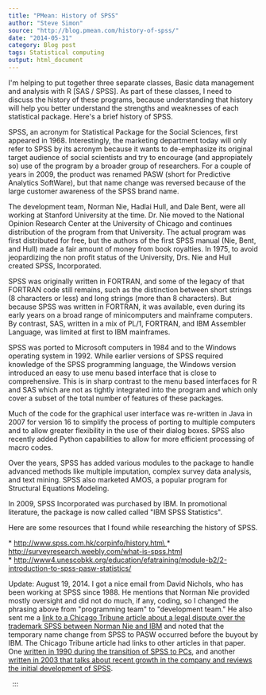 ```yaml
---
title: "PMean: History of SPSS"
author: "Steve Simon"
source: "http://blog.pmean.com/history-of-spss/"
date: "2014-05-31"
category: Blog post
tags: Statistical computing
output: html_document
---
```


I'm helping to put together three separate classes, Basic data
management and analysis with R \[SAS / SPSS\]. As part of these classes,
I need to discuss the history of these programs, because understanding
that history will help you better understand the strengths and
weaknesses of each statistical package. Here's a brief history of
SPSS.

<!---More--->

SPSS, an acronym for Statistical Package for the Social Sciences, first
appeared in 1968. Interestingly, the marketing department today will
only refer to SPSS by its acronym because it wants to de-emphasize its
original target audience of social scientists and try to encourage (and
appropiately so) use of the program by a broader group of researchers.
For a couple of years in 2009, the product was renamed PASW (short for
Predictive Analytics SoftWare), but that name change was reversed
because of the large customer awareness of the SPSS brand name.

The development team, Norman Nie, Hadlai Hull, and Dale Bent, were all
working at Stanford University at the time. Dr. Nie moved to the
National Opinion Research Center at the University of Chicago and
continues distribution of the program from that University. The actual
program was first distributed for free, but the authors of the first
SPSS manual (Nie, Bent, and Hull) made a fair amount of money from book
royalties. In 1975, to avoid jeopardizing the non profit status of the
University, Drs. Nie and Hull created SPSS, Incorporated.

SPSS was originally written in FORTRAN, and some of the legacy of that
FORTRAN code still remains, such as the distinction between short
strings (8 characters or less) and long strings (more than 8
characters). But because SPSS was written in FORTRAN, it was available,
even during its early years on a broad range of minicomputers and
mainframe computers. By contrast, SAS, written in a mix of PL/1,
FORTRAN, and IBM Assembler Language, was limited at first to IBM
mainframes.

SPSS was ported to Microsoft computers in 1984 and to the Windows
operating system in 1992. While earlier versions of SPSS required
knowledge of the SPSS programming language, the Windows version
introduced an easy to use menu based interface that is close to
comprehensive. This is in sharp contrast to the menu based interfaces
for R and SAS which are not as tightly integrated into the program and
which only cover a subset of the total number of features of these
packages.

Much of the code for the graphical user interface was re-written in Java
in 2007 for version 16 to simplify the process of porting to multiple
computers and to allow greater flexibility in the use of their dialog
boxes. SPSS also recently added Python capabilities to allow for more
efficient processing of macro codes.

Over the years, SPSS has added various modules to the package to handle
advanced methods like multiple imputation, complex survey data analysis,
and text mining. SPSS also marketed AMOS, a popular program for
Structural Equations Modeling.

In 2009, SPSS Incorporated was purchased by IBM. In promotional
literature, the package is now called called "IBM SPSS Statistics".

Here are some resources that I found while researching the history of
SPSS.

\* [http://www.spss.com.hk/corpinfo/history.htm\
](http://www.spss.com.hk/corpinfo/history.htm)\*
<http://surveyresearch.weebly.com/what-is-spss.html>\
\*
<http://www4.unescobkk.org/education/efatraining/module-b2/2-introduction-to-spss-pasw-statistics/>

Update: August 19, 2014. I got a nice email from David Nichols, who has
been working at SPSS since 1988. He mentions that Norman Nie provided
mostly oversight and did not do much, if any, coding, so I changed the
phrasing above from "programming team" to "development team." He also
sent me a [link to a Chicago Tribune article about a legal dispute over
the trademark SPSS between Norman Nie and
IBM](http://articles.chicagotribune.com/2009-09-27/business/0909250481_1_predictive-analytics-software-spss-norman-nie)
and noted that the temporary name change from SPSS to PASW occurred
before the buyout by IBM. The Chicago Tribune article had links to other
articles in that paper. One [written in 1990 during the transition of
SPSS to
PCs](http://articles.chicagotribune.com/1990-11-18/business/9004050981_1_spss-edward-hamburg-statistical-software),
and another [written in 2003 that talks about recent growth in the
company and reviews the initial development of
SPSS](http://articles.chicagotribune.com/2003-09-22/business/0309220008_1_spss-chairman-norman-nie-software-firm).

 
:::

